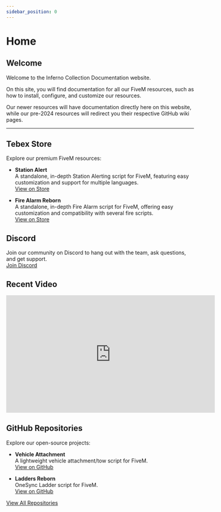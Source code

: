 ```yaml
---
sidebar_position: 0
---
```


# Home

## Welcome
Welcome to the Inferno Collection Documentation website.

On this site, you will find documentation for all our FiveM resources, such as how to install, configure, and customize our resources.

Our newer resources will have documentation directly here on this website, while our pre-2024 resources will redirect you their respective GitHub wiki pages.

***

## Tebex Store

Explore our premium FiveM resources:

- **Station Alert**  
  A standalone, in-depth Station Alerting script for FiveM, featuring easy customization and support for multiple languages.  
  [View on Store](https://store.inferno-collection.com/)

- **Fire Alarm Reborn**  
  A standalone, in-depth Fire Alarm script for FiveM, offering easy customization and compatibility with several fire scripts.  
  [View on Store](https://store.inferno-collection.com/)

## Discord

Join our community on Discord to hang out with the team, ask questions, and get support.  
[Join Discord](https://discord.gg/inferno-collection)

## Recent Video

<iframe width="560" height="315" src="https://www.youtube.com/embed/V0MBgqLFetA" title="YouTube video player" frameborder="0" allow="accelerometer; clipboard-write; encrypted-media; gyroscope; picture-in-picture; web-share" referrerpolicy="strict-origin-when-cross-origin" allowfullscreen></iframe>

## GitHub Repositories

Explore our open-source projects:

- **Vehicle Attachment**  
  A lightweight vehicle attachment/tow script for FiveM.  
  [View on GitHub](https://github.com/inferno-collection/vehicle-attachment)

- **Ladders Reborn**  
  OneSync Ladder script for FiveM.  
  [View on GitHub](https://github.com/inferno-collection/ladders-reborn)

[View All Repositories](https://github.com/inferno-collection)
